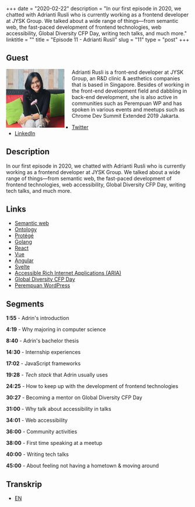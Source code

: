 +++
date = "2020-02-22"
description = "In our first episode in 2020, we chatted with Adrianti Rusli who is currently working as a frontend developer at JYSK Group. We talked about a wide range of things—from semantic web, the fast-paced development of frontend technologies, web accessibility, Global Diversity CFP Day, writing tech talks, and much more."
linktitle = ""
title = "Episode 11 - Adrianti Rusli"
slug = "11"
type = "post"
+++

## Guest
<img style="float: left; width: 160px; margin-right: 20px;" src="/img/ep11.jpg">

Adrianti Rusli is a front-end developer at JYSK Group, an R&D clinic & aesthetics companies that is based in Singapore. Besides of working in the front-end development field and dabbling in back-end development, she is also active in communities such as Perempuan WP and has spoken in various events and meetups such as Chrome Dev Summit Extended 2019 Jakarta.

- [Twitter](https://twitter.com/adriantirusli)
- [LinkedIn](https://www.linkedin.com/in/adrianti-rusli/)

## Description 
In our first episode in 2020, we chatted with Adrianti Rusli who is currently working as a frontend developer at JYSK Group. We talked about a wide range of things—from semantic web, the fast-paced development of frontend technologies, web accessibility, Global Diversity CFP Day, writing tech talks, and much more.

<div class="audioplayer">
    <audio>
        <source src="https://d3ctxlq1ktw2nl.cloudfront.net/staging/2020-02-22/51753266-44100-2-bb32b7777144264a2ebf4f27e2a78703.m4a" type="audio/mp4" rel="preload" as="audio">
    </audio>
</div>

## Links
- [Semantic web](https://en.wikipedia.org/wiki/Semantic_Web)
- [Ontology](https://www.w3.org/standards/semanticweb/ontology)
- [Protégé](https://protege.stanford.edu/)
- [Golang](https://golang.org/)
- [React](https://reactjs.org/)
- [Vue](https://vuejs.org/)
- [Angular](https://angular.io/)
- [Svelte](https://svelte.dev/)
- [Accessible Rich Internet Applications (ARIA)](https://developer.mozilla.org/en-US/docs/Web/Accessibility/ARIA)
- [Global Diversity CFP Day](https://www.globaldiversitycfpday.com/)
- [Perempuan WordPress](https://twitter.com/perempuanwp)

## Segments
**1:55** - Adrin's introduction

**4:19** - Why majoring in computer science

**8:40** - Adrin's bachelor thesis

**14:30** - Internship experiences

**17:02** - JavaScript frameworks

**19:28** - *Tech stack* that Adrin usually uses

**24:25** - How to keep up with the development of frontend technologies

**30:27** - Becoming a mentor on Global Diversity CFP Day

**31:00** - Why talk about accessibility in talks

**34:01** - Web accessibility

**36:00** - Community activities

**38:00** - First time speaking at a meetup

**40:00** - Writing tech talks

**45:00** - About feeling not having a hometown & moving around

## Transkrip
- [EN](transcript)
